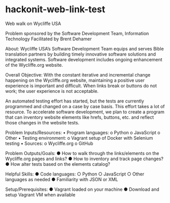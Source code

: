 # hackonit-web-link-test
Web walk on Wycliffe USA

Problem sponsored by the Software Development Team, Information Technology
Facilitated by Brent Dehamer

About: Wycliffe USA’s Software Development Team equips and serves Bible translation partners by building timely innovative software solutions and integrated systems. Software development includes ongoing enhancement of the Wycliffe.org website.  

Overall Objective: With the constant iterative and incremental change happening on the Wycliffe.org website, maintaining a positive user experience is important and difficult. When links break or buttons do not work; the user experience is not acceptable. 

An automated testing effort has started, but the tests are currently programmed and changed on a case by case basis. This effort takes a lot of resource. To accelerate software development, we plan to create a program that can inventory website elements like hrefs, buttons, etc. and reflect those changes in the website tests.

Problem Inputs/Resources: 
•	Program languages:
o	Python
o	JavaScript
o	Other
•	Testing environment:
o	Vagrant setup of Docker with Selenium testing
•	Sources: 
o	Wycliffe.org
o	GitHub

Problem Outputs/Goals:
●	How to walk through the links/elements on the Wycliffe.org pages and links? 
●	How to inventory and track page changes?
●	How alter tests based on the elements catalog?

Helpful Skills:
●	Code languages:
○	Python
○	JavaScript
○	Other languages as needed
●	Familiarity with JSON or XML 

Setup/Prerequisites:
●	Vagrant loaded on your machine
●	Download and setup Vagrant VM when available
